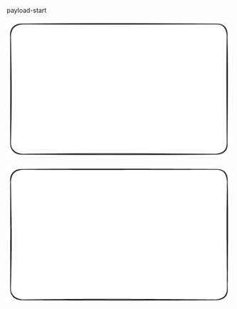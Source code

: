 payload-start

[![](box.excalidraw.svg)](https://excalidraw.com/#url=https://raw.githubusercontent.com/SoumayaMauthoorMOJ/tech-radar/main/box.excalidraw.svg)

[![](box.png)](https://excalidraw.com/#url=https://raw.githubusercontent.com/SoumayaMauthoorMOJ/tech-radar/main/box.png)

